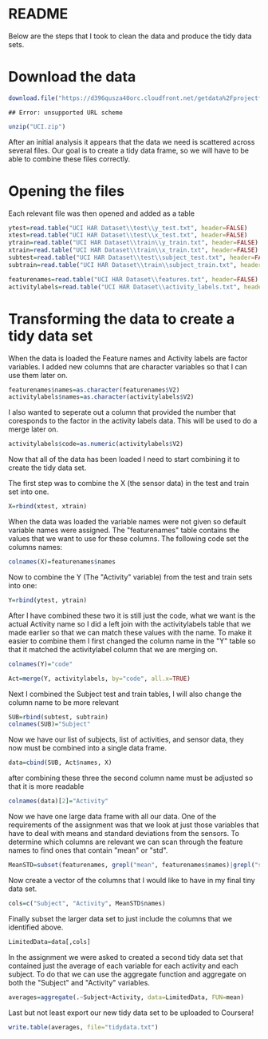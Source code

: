 README
========================================================

Below are the steps that I took to clean the data and produce the tidy data sets.

# Download the data

```r
download.file("https://d396qusza40orc.cloudfront.net/getdata%2Fprojectfiles%2FUCI%20HAR%20Dataset.zip","UCI.zip")
```

```
## Error: unsupported URL scheme
```

```r
unzip("UCI.zip")
```

After an initial analysis it appears that the data we need is scattered across several files. Our goal is to create a tidy data frame, so we will have to be able to combine these files correctly. 

# Opening the files

Each relevant file was then opened and added as a table


```r
ytest=read.table("UCI HAR Dataset\\test\\y_test.txt", header=FALSE)
xtest=read.table("UCI HAR Dataset\\test\\x_test.txt", header=FALSE)
ytrain=read.table("UCI HAR Dataset\\train\\y_train.txt", header=FALSE)
xtrain=read.table("UCI HAR Dataset\\train\\x_train.txt", header=FALSE)
subtest=read.table("UCI HAR Dataset\\test\\subject_test.txt", header=FALSE)
subtrain=read.table("UCI HAR Dataset\\train\\subject_train.txt", header=FALSE)

featurenames=read.table("UCI HAR Dataset\\features.txt", header=FALSE)
activitylabels=read.table("UCI HAR Dataset\\activity_labels.txt", header=FALSE)
```

# Transforming the data to create a tidy data set

When the data is loaded the Feature names and Activity labels are factor variables. I added new columns that are character variables so that I can use them later on.

```r
featurenames$names=as.character(featurenames$V2)
activitylabels$names=as.character(activitylabels$V2)
```

I also wanted to seperate out a column that provided the number that coresponds to the factor in the activity labels data. This will be used to do a merge later on.

```r
activitylabels$code=as.numeric(activitylabels$V2)
```

Now that all of the data has been loaded I need to start combining it to create the tidy data set.

The first step was to combine the X (the sensor data) in the test and train set into one.

```r
X=rbind(xtest, xtrain)
```

When the data was loaded the variable names were not given so default variable names were assigned. The "featurenames" table contains the values that we want to use for these columns. The following code set the columns names:

```r
colnames(X)=featurenames$names
```
Now to combine the Y (The "Activity" variable) from the test and train sets into one:

```r
Y=rbind(ytest, ytrain)
```

After I have combined these two it is still just the code, what we want is the actual Activity name so I did a left join with the activitylabels table that we made earlier so that we can match these values with the name. To make it easier to combine them I first changed the column name in the "Y" table so that it matched the activitylabel column that we are merging on.

```r
colnames(Y)="code"

Act=merge(Y, activitylabels, by="code", all.x=TRUE)
```

Next I combined the Subject test and train tables, I will also change the column name to be more relevant

```r
SUB=rbind(subtest, subtrain)
colnames(SUB)="Subject"
```

Now we have our list of subjects, list of activities, and sensor data, they now must be combined into a single data frame.

```r
data=cbind(SUB, Act$names, X)
```

after combining these three the second column name must be adjusted so that it is more readable

```r
colnames(data)[2]="Activity"
```


Now we have one large data frame with all our data. One of the requirements of the assignment was that we look at just those variables that have to deal with means and standard deviations from the sensors. To determine which columns are relevant we can scan through the feature names to find ones that contain "mean" or "std".

```r
MeanSTD=subset(featurenames, grepl("mean", featurenames$names)|grepl("std", featurenames$names))
```

Now create a vector of the columns that I would like to have in my final tiny data set.

```r
cols=c("Subject", "Activity", MeanSTD$names)
```

Finally subset the larger data set to just include the columns that we identified above.

```r
LimitedData=data[,cols]
```

In the assignment we were asked to created a second tidy data set that contained just the average of each variable for each activity and each subject. To do that we can use the aggregate function and aggregate on both the "Subject" and "Activity" variables.

```r
averages=aggregate(.~Subject+Activity, data=LimitedData, FUN=mean)
```

Last but not least export our new tidy data set to be uploaded to Coursera!

```r
write.table(averages, file="tidydata.txt")
```
